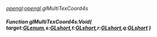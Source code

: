 _[opengl](../../modules/opengl/opengl-module.md):[opengl](../../modules/opengl/opengl-module.md).glMultiTexCoord4s_
##### Function glMultiTexCoord4s:Void( target:[GLenum](../../modules/opengl/opengl-glenum.md),s:[GLshort](../../modules/opengl/opengl-glshort.md),t:[GLshort](../../modules/opengl/opengl-glshort.md),r:[GLshort](../../modules/opengl/opengl-glshort.md),q:[GLshort](../../modules/opengl/opengl-glshort.md) )
